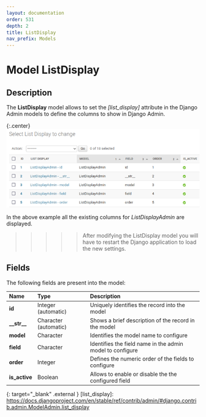 ```yaml
---
layout: documentation
order: 531
depth: 2
title: ListDisplay
nav_prefix: Models
---
```

# Model ListDisplay

## Description

The **ListDisplay** model allows to set the *[list_display]* attribute
in the Django Admin models to define the columns to show in
Django Admin.

{:.center}
![Columns list](/resources/django-admin-settings/archive/latest/english/listdisplay.png)

In the above example all the existing columns for *ListDisplayAdmin* are
displayed.

>>>>> After modifying the ListDisplay model you will have to restart the
>>>>> Django application to load the new settings.

## Fields

The following fields are present into the model:

| Name            | Type                  | Description                                               |
|:----------------|:----------------------|:----------------------------------------------------------|
| **id**          | Integer (automatic)   | Uniquely identifies the record into the model             |
| **\_\_str\_\_** | Character (automatic) | Shows a brief description of the record in the model      |
| **model**       | Character             | Identifies the model name to configure                    |
| **field**       | Character             | Identifies the field name in the admin model to configure |
| **order**       | Integer               | Defines the numeric order of the fields to configure      |
| **is_active**   | Boolean               | Allows to enable or disable the the configured field      |

{: target="_blank" .external }
[list_display]: https://docs.djangoproject.com/en/stable/ref/contrib/admin/#django.contrib.admin.ModelAdmin.list_display
